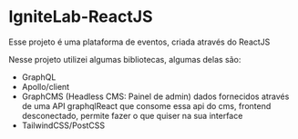 # IgniteLab-ReactJS

Esse projeto é uma plataforma de eventos, criada através do ReactJS

Nesse projeto utilizei algumas bibliotecas, algumas delas são:

- GraphQL
- Apollo/client
- GraphCMS (Headless CMS: Painel de admin) dados fornecidos através de uma API graphqlReact que consome essa api do cms, frontend desconectado, permite fazer o que quiser na sua interface
- TailwindCSS/PostCSS
